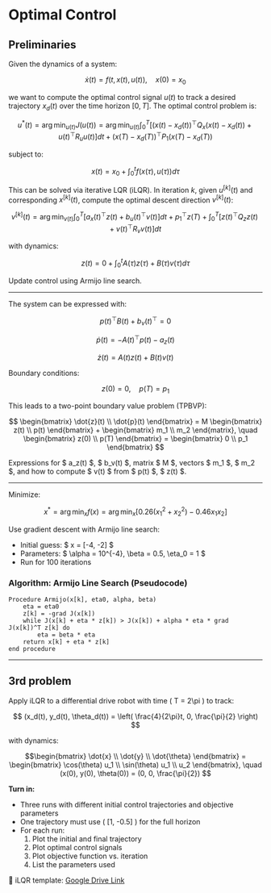 # Optimal Control


## Preliminaries

Given the dynamics of a system:

$$
\dot{x}(t) = f(t, x(t), u(t)), \quad x(0) = x_0
$$

we want to compute the optimal control signal $u(t)$ to track a desired trajectory $x_d(t)$ over the time horizon $[0, T]$. The optimal control problem is:

$$
u^*(t) = \arg\min_{u(t)} J(u(t)) = \arg\min_{u(t)} \int_0^T \left[ (x(t) - x_d(t))^\top Q_x (x(t) - x_d(t)) + u(t)^\top R_u u(t) \right] dt + (x(T) - x_d(T))^\top P_1 (x(T) - x_d(T))
$$

subject to:

$$
x(t) = x_0 + \int_0^t f(x(\tau), u(\tau)) d\tau
$$

This can be solved via iterative LQR (iLQR). In iteration $k$, given $u^{[k]}(t)$ and corresponding $x^{[k]}(t)$, compute the optimal descent direction $v^{[k]}(t)$:

$$
v^{[k]}(t) = \arg\min_{v(t)} \int_0^T \left[ a_x(t)^\top z(t) + b_u(t)^\top v(t) \right] dt + p_1^\top z(T) + \int_0^T \left[ z(t)^\top Q_z z(t) + v(t)^\top R_v v(t) \right] dt
$$

with dynamics:

$$
z(t) = 0 + \int_0^t A(\tau) z(\tau) + B(\tau) v(\tau) d\tau
$$

Update control using Armijo line search.

---

The system can be expressed with:

$$
p(t)^\top B(t) + b_v(t)^\top = 0
$$

$$
\dot{p}(t) = -A(t)^\top p(t) - a_z(t)
$$

$$
\dot{z}(t) = A(t) z(t) + B(t) v(t)
$$

Boundary conditions:

$$
z(0) = 0, \quad p(T) = p_1
$$

This leads to a two-point boundary value problem (TPBVP): 

$$
\begin{bmatrix}
\dot{z}(t) \\
\dot{p}(t)
\end{bmatrix} = M
\begin{bmatrix}
z(t) \\ p(t)
\end{bmatrix} + 
\begin{bmatrix}
m_1 \\ m_2
\end{matrix}, \quad 
\begin{bmatrix}
z(0) \\ p(T)
\end{bmatrix} = 
\begin{bmatrix}
0 \\ p_1
\end{bmatrix}
$$

Expressions for $ a_z(t) $, $ b_v(t) $, matrix $ M $, vectors $ m_1 $, $ m_2 $, and how to compute $ v(t) $ from $ p(t) $, $ z(t) $.

---

Minimize:

$$
x^* = \arg\min_x f(x) = \arg\min_x \left[ 0.26(x_1^2 + x_2^2) - 0.46 x_1 x_2 \right]
$$

Use gradient descent with Armijo line search:
- Initial guess: $ x = [-4, -2] $
- Parameters: $ \alpha = 10^{-4}, \beta = 0.5, \eta_0 = 1 $
- Run for 100 iterations


### Algorithm: Armijo Line Search (Pseudocode)

```
Procedure Armijo(x[k], eta0, alpha, beta)
    eta = eta0
    z[k] = -grad J(x[k])
    while J(x[k] + eta * z[k]) > J(x[k]) + alpha * eta * grad J(x[k])^T z[k] do
        eta = beta * eta
    return x[k] + eta * z[k]
end procedure
```

---

## 3rd problem

Apply iLQR to a differential drive robot with time \( T = 2\pi \) to track:

$$
(x_d(t), y_d(t), \theta_d(t)) = \left( \frac{4}{2\pi}t, 0, \frac{\pi}{2} \right)
$$

with dynamics:

$$\begin{bmatrix}
\dot{x} \\
\dot{y} \\
\dot{\theta}
\end{bmatrix} =
\begin{bmatrix}
\cos(\theta) u_1 \\
\sin(\theta) u_1 \\
u_2
\end{bmatrix}, \quad
(x(0), y(0), \theta(0)) = (0, 0, \frac{\pi}{2})
$$

**Turn in:**
- Three runs with different initial control trajectories and objective parameters
- One trajectory must use \( [1, -0.5] \) for the full horizon
- For each run:
  1. Plot the initial and final trajectory
  2. Plot optimal control signals
  3. Plot objective function vs. iteration
  4. List the parameters used

📎 iLQR template: [Google Drive Link](https://drive.google.com/file/d/1Br8DArJtnEZXjZok2aWh7PMVoTuRq1hc/view?usp=sharing)
